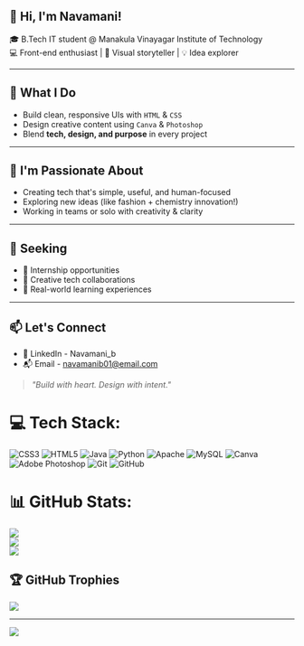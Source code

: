 ## 👋 Hi, I'm Navamani!

🎓 B.Tech IT student @ Manakula Vinayagar Institute of Technology<br/>
💻 Front-end enthusiast | 🎨 Visual storyteller | 💡 Idea explorer<br/>

---

## 🌟 What I Do

- Build clean, responsive UIs with `HTML` & `CSS`  <br/>
- Design creative content using `Canva` & `Photoshop`  <br/>
- Blend **tech, design, and purpose** in every project  

---

## 🧠 I'm Passionate About

- Creating tech that's simple, useful, and human-focused  <br/>
- Exploring new ideas (like fashion + chemistry innovation!) <br/> 
- Working in teams or solo with creativity & clarity  <br/>

---

## 🚀 Seeking

- 🌱 Internship opportunities  <br/>
- 🤝 Creative tech collaborations  <br/>
- 🧪 Real-world learning experiences <br/> 

---

## 📫 Let's Connect

- 💼 LinkedIn - Navamani_b <br/>
- 📬 Email - navamanib01@email.com

> *"Build with heart. Design with intent."*


# 💻 Tech Stack:
![CSS3](https://img.shields.io/badge/css3-%231572B6.svg?style=for-the-badge&logo=css3&logoColor=white) ![HTML5](https://img.shields.io/badge/html5-%23E34F26.svg?style=for-the-badge&logo=html5&logoColor=white) ![Java](https://img.shields.io/badge/java-%23ED8B00.svg?style=for-the-badge&logo=openjdk&logoColor=white) ![Python](https://img.shields.io/badge/python-3670A0?style=for-the-badge&logo=python&logoColor=ffdd54) ![Apache](https://img.shields.io/badge/apache-%23D42029.svg?style=for-the-badge&logo=apache&logoColor=white) ![MySQL](https://img.shields.io/badge/mysql-4479A1.svg?style=for-the-badge&logo=mysql&logoColor=white) ![Canva](https://img.shields.io/badge/Canva-%2300C4CC.svg?style=for-the-badge&logo=Canva&logoColor=white) ![Adobe Photoshop](https://img.shields.io/badge/adobe%20photoshop-%2331A8FF.svg?style=for-the-badge&logo=adobe%20photoshop&logoColor=white) ![Git](https://img.shields.io/badge/git-%23F05033.svg?style=for-the-badge&logo=git&logoColor=white) ![GitHub](https://img.shields.io/badge/github-%23121011.svg?style=for-the-badge&logo=github&logoColor=white)
# 📊 GitHub Stats:
![](https://github-readme-stats.vercel.app/api?username=BKNavamani&theme=codeSTACKr&hide_border=false&include_all_commits=false&count_private=false)<br/>
![](https://nirzak-streak-stats.vercel.app/?user=BKNavamani&theme=codeSTACKr&hide_border=false)<br/>
![](https://github-readme-stats.vercel.app/api/top-langs/?username=BKNavamani&theme=codeSTACKr&hide_border=false&include_all_commits=false&count_private=false&layout=compact)

## 🏆 GitHub Trophies
![](https://github-profile-trophy.vercel.app/?username=BKNavamani&theme=radical&no-frame=true&no-bg=false&margin-w=4)

---
[![](https://visitcount.itsvg.in/api?id=BKNavamani&icon=2&color=11)](https://visitcount.itsvg.in)

<!-- Proudly created with GPRM ( https://gprm.itsvg.in ) -->

